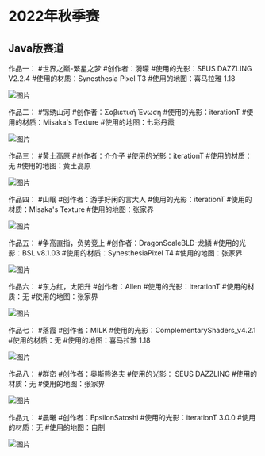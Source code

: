 # 2022年秋季赛

## Java版赛道

作品一：
#世界之巅-繁星之梦
#创作者：漪曚
#使用的光影：SEUS DAZZLING V2.2.4
#使用的材质：Synesthesia Pixel T3
#使用的地图：喜马拉雅 1.18

![图片](/images/gallery/2022-summer/1.png)

作品二：
#锦绣山河
#创作者：Σοβιετική Ένωση
#使用的光影：iterationT
#使用的材质：Misaka's Texture
#使用的地图：七彩丹霞

![图片](/images/gallery/2022-summer/2.jpg)

作品三：
#黄土高原
#创作者：介介子
#使用的光影：iterationT
#使用的材质：无
#使用的地图：黄土高原

![图片](/images/gallery/2022-summer/3.png)

作品四：
#山眠
#创作者：游手好闲的言大人
#使用的光影：iterationT
#使用的材质：Misaka's Texture
#使用的地图：张家界

![图片](/images/gallery/2022-summer/4.png)

作品五：
#争高直指，负势竞上
#创作者：DragonScaleBLD-龙鳞
#使用的光影：BSL v8.1.03
#使用的材质：SynesthesiaPixel T4
#使用的地图：张家界

![图片](/images/gallery/2022-summer/5.png)

作品六：
#东方红，太阳升
#创作者：Allen
#使用的光影：iterationT
#使用的材质：无
#使用的地图：张家界

![图片](/images/gallery/2022-summer/6.png)

作品七：
#落霞
#创作者：MILK
#使用的光影：ComplementaryShaders_v4.2.1
#使用的材质：无
#使用的地图：喜马拉雅 1.18

![图片](/images/gallery/2022-summer/7.jpg)

作品八：
#群峦
#创作者：奥斯熊洛夫
#使用的光影：
SEUS DAZZLING
#使用的材质：无
#使用的地图：张家界

![图片](/images/gallery/2022-summer/8.png)

作品九：
#晨曦
#创作者：EpsilonSatoshi
#使用的光影：iterationT 3.0.0
#使用的材质：无
#使用的地图：自制

![图片](/images/gallery/2022-summer/9.jpg)